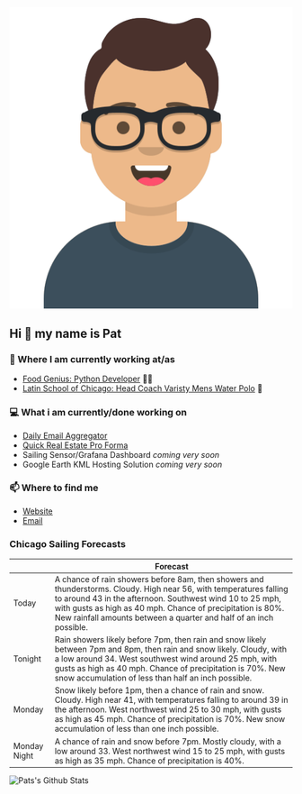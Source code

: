 [![Social banner for p-j-falconer](https://raw.githubusercontent.com/P-J-FALCONER/P-J-FALCONER/master/assets/avataaars.svg)](https://patfalconer.com/)
## Hi :wave: my name is Pat

### 💼 Where I am currently working at/as
- [Food Genius: Python Developer](https://getfoodgenius.com/) 🍔🐍
- [Latin School of Chicago: Head Coach Varisty Mens Water Polo](https://www.latinschool.org/) 🤽


### 💻 What i am currently/done working on
 - [Daily Email Aggregator](https://github.com/P-J-FALCONER/dott_daily_mail)
 - [Quick Real Estate Pro Forma](https://github.com/P-J-FALCONER/henry)
 - Sailing Sensor/Grafana Dashboard *coming very soon*
 - Google Earth KML Hosting Solution *coming very soon*

### 📫 Where to find me
 - [Website](https://patfalconer.com/)
 - [Email](mailto:patrick.j.falconer@gmail.com)


### Chicago Sailing Forecasts
|   | Forecast  |
|---|---|
| Today | A chance of rain showers before 8am, then showers and thunderstorms. Cloudy. High near 56, with temperatures falling to around 43 in the afternoon. Southwest wind 10 to 25 mph, with gusts as high as 40 mph. Chance of precipitation is 80%. New rainfall amounts between a quarter and half of an inch possible. |
| Tonight | Rain showers likely before 7pm, then rain and snow likely between 7pm and 8pm, then rain and snow likely. Cloudy, with a low around 34. West southwest wind around 25 mph, with gusts as high as 40 mph. Chance of precipitation is 70%. New snow accumulation of less than half an inch possible. |
| Monday | Snow likely before 1pm, then a chance of rain and snow. Cloudy. High near 41, with temperatures falling to around 39 in the afternoon. West northwest wind 25 to 30 mph, with gusts as high as 45 mph. Chance of precipitation is 70%. New snow accumulation of less than one inch possible. |
| Monday Night | A chance of rain and snow before 7pm. Mostly cloudy, with a low around 33. West northwest wind 15 to 25 mph, with gusts as high as 35 mph. Chance of precipitation is 40%. |

![Pats's Github Stats](https://github-readme-stats.vercel.app/api?username=p-j-falconer&show_icons=true&theme=radical)

